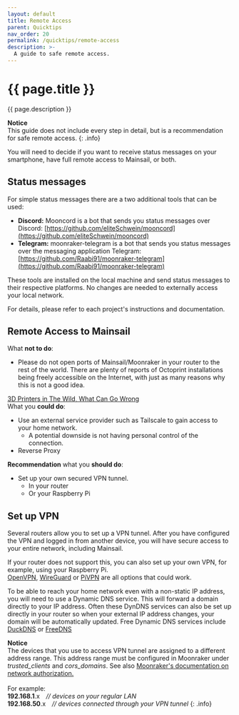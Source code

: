 ```yaml
---
layout: default
title: Remote Access
parent: Quicktips
nav_order: 20
permalink: /quicktips/remote-access
description: >-
  A guide to safe remote access.
---
```


# {{ page.title }}
{{ page.description }}  

__Notice__  
This guide does not include every step in detail, but is a recommendation for safe remote access.
{: .info}

You will need to decide if you want to receive status messages on your smartphone, have full remote access to Mainsail, or both.

## Status messages

For simple status messages there are a two additional tools that can be used:
- __Discord:__ Mooncord is a bot that sends you status messages over Discord: [https://github.com/eliteSchwein/mooncord](https://github.com/eliteSchwein/mooncord)
- __Telegram:__ moonraker-telegram is a bot that sends you status messages over the messaging application Telegram: [https://github.com/Raabi91/moonraker-telegram](https://github.com/Raabi91/moonraker-telegram)

These tools are installed on the local machine and send status messages to their respective platforms. No changes are needed to externally access your local network.

For details, please refer to each project's instructions and documentation.

## Remote Access to Mainsail

<div class="alert">
What <b>not to do</b>: 
	<ul>
		<li>Please do not open ports of Mainsail/Moonraker in your router to the rest of the world. There are plenty of reports of Octoprint installations being freely accessible on the Internet, with just as many reasons why this is not a good idea.</li>
	</ul>
	<a href="https://isc.sans.edu/forums/diary/3D+Printers+in+The+Wild+What+Can+Go+Wrong/24044/" target="_blank">3D Printers in The Wild, What Can Go Wrong</a>
</div>

<div class="warning">
What you <b>could do</b>:  
	<ul>
		<li>Use an external service provider such as Tailscale to gain access to your home network.
			<ul>
				<li>A potential downside is not having personal control of the connection.</li>
			</ul>
		</li>
		<li>Reverse Proxy</li>
	</ul>
</div>

<div class="success">
<b>Recommendation</b> what you <b>should do</b>:  
	<ul>
		<li>Set up your own secured VPN tunnel.
			<ul>
				<li>In your router</li>
				<li>Or your Raspberry Pi</li>
			</ul>
		</li>
	</ul>
</div>

## Set up VPN

Several routers allow you to set up a VPN tunnel. After you have configured the VPN and logged in from another device, you will have secure access to your entire network, including Mainsail.

If your router does not support this, you can also set up your own VPN, for example, using your Raspberry Pi.  
[OpenVPN](https://openvpn.net/), [WireGuard](https://www.wireguard.com/) or [PiVPN](https://www.pivpn.io/) are all options that could work.

To be able to reach your home network even with a non-static IP address, you will need to use a Dynamic DNS service. This will forward a domain directly to your IP address. Often these DynDNS services can also be set up directly in your router so when your external IP address changes, your domain will be automatically updated.  Free Dynamic DNS services include [DuckDNS](https://www.duckdns.org) or [FreeDNS ](https://freedns.afraid.org/)

__Notice__  
The devices that you use to access VPN tunnel are assigned to a different address range. This address range must be configured in Moonraker under _trusted_clients_ and _cors_domains_. See also [Moonraker's documentation on network authorization.](https://moonraker.readthedocs.io/en/latest/configuration/#authorization)  <br/><br/>
For example:  
__192.168.1__.x&emsp;_// devices on your regular LAN_  
__192.168.50__.x&emsp;_// devices connected through your VPN tunnel_
{: .info}
